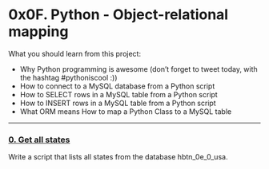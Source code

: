 # 0x0F. Python - Object-relational mapping

What you should learn from this project:

* Why Python programming is awesome (don’t forget to tweet today, with the hashtag #pythoniscool :))
* How to connect to a MySQL database from a Python script
* How to SELECT rows in a MySQL table from a Python script
* How to INSERT rows in a MySQL table from a Python script
* What ORM means
How to map a Python Class to a MySQL table

---

### [0. Get all states](./0-select_states.py)
Write a script that lists all states from the database hbtn_0e_0_usa.